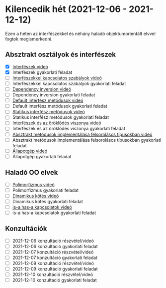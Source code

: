 # Kilencedik hét (2021-12-06 - 2021-12-12)

Ezen a héten az interfészekkel és néhány haladó objektumorientált elvvel 
fogtok megismerkedni.

## Absztrakt osztályok és interfészek

* [x] [Interfészek videó](https://e-learning.training360.com/courses/take/java-se-alapok-java-nyelvi-elemek/lessons/29593820-interfeszek)
* [x] Interfészek gyakorlati feladat
* [ ] [Interfészekkel kapcsolatos szabályok videó](https://e-learning.training360.com/courses/take/java-se-alapok-java-nyelvi-elemek/lessons/29593828-interfeszekkel-kapcsolatos-szabalyok)
* [ ] Interfészekkel kapcsolatos szabályok gyakorlati feladat
* [ ] [Dependency inversion videó](https://e-learning.training360.com/courses/take/java-se-alapok-java-nyelvi-elemek/lessons/29593839-dependency-inversion)
* [ ] Dependency inversion gyakorlati feladat
* [ ] [Default interfész metódusok videó](https://e-learning.training360.com/courses/take/java-se-alapok-java-nyelvi-elemek/lessons/29593845-default-interfesz-metodusok)
* [ ] Default interfész metódusok gyakorlati feladat
* [ ] [Statikus interfész metódusok videó](https://e-learning.training360.com/courses/take/java-se-alapok-java-nyelvi-elemek/lessons/29593855-statikus-interfesz-metodusok)
* [ ] Statikus interfész metódusok gyakorlati feladat
* [ ] [Interfészek és az öröklődés viszonya videó](https://e-learning.training360.com/courses/take/java-se-alapok-java-nyelvi-elemek/lessons/29593869-interfeszek-es-az-oroklodes-viszonya)
* [ ] Interfészek és az öröklődés viszonya gyakorlati feladat
* [ ] [Absztrakt metódusok implementálása felsorolásos típusokban videó](https://e-learning.training360.com/courses/take/java-se-alapok-java-nyelvi-elemek/lessons/29593878-absztrakt-metodusok-implementalasa-felsorolasos-tipusokban)
* [ ] Absztrakt metódusok implementálása felsorolásos típusokban gyakorlati feladat
* [ ] [Állapotgép videó](https://e-learning.training360.com/courses/take/java-se-alapok-java-nyelvi-elemek/lessons/29593882-allapotgep)
* [ ] Állapotgép gyakorlati feladat
  
## Haladó OO elvek

* [ ] [Polimorfizmus videó](https://e-learning.training360.com/courses/take/java-se-alapok-java-nyelvi-elemek/lessons/29593935-polimorfizmus)
* [ ] Polimorfizmus gyakorlati feladat
* [ ] [Dinamikus kötés videó](https://e-learning.training360.com/courses/take/java-se-alapok-java-nyelvi-elemek/lessons/29593943-dinamikus-kotes)
* [ ] Dinamikus kötés gyakorlati feladat
* [ ] [is-a has-a kapcsolatok videó](https://e-learning.training360.com/courses/take/java-se-alapok-java-nyelvi-elemek/lessons/29593950-is-a-has-a-kapcsolatok)
* [ ] is-a has-a kapcsolatok gyakorlati feladat

## Konzultációk

* [ ] 2021-12-06 konzultáció részvétel/videó
* [ ] 2021-12-06 konzultáció gyakorlati feladat
* [ ] 2021-12-07 konzultáció részvétel/videó
* [ ] 2021-12-07 konzultáció gyakorlati feladat
* [ ] 2021-12-09 konzultáció részvétel/videó
* [ ] 2021-12-09 konzultáció gyakorlati feladat
* [ ] 2021-12-10 konzultáció részvétel/videó
* [ ] 2021-12-10 konzultáció gyakorlati feladat